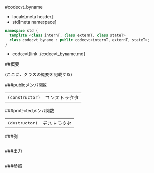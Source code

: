 #codecvt_byname
* locale[meta header]
* std[meta namespace]

```cpp
namespace std {
  template <class internT, class externT, class stateT>
  class codecvt_byname : public codecvt<internT, externT, stateT>;
}
```
* codecvt[link ./codecvt_byname.md]

##概要

(ここに、クラスの概要を記載する)

###publicメンバ関数

| | |
|----------------------------|-----------------------|
| `(constructor)` | コンストラクタ |

###protectedメンバ関数

| | |
|---------------------------|--------------------|
| `(destructor)` | デストラクタ |

###例
```cpp
```

###出力
```
```

###参照
